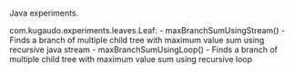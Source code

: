 Java experiments.

com.kugaudo.experiments.leaves.Leaf:
    - maxBranchSumUsingStream() - Finds a branch of multiple child tree with maximum value sum using recursive java stream
    - maxBranchSumUsingLoop() - Finds a branch of multiple child tree with maximum value sum using recursive loop